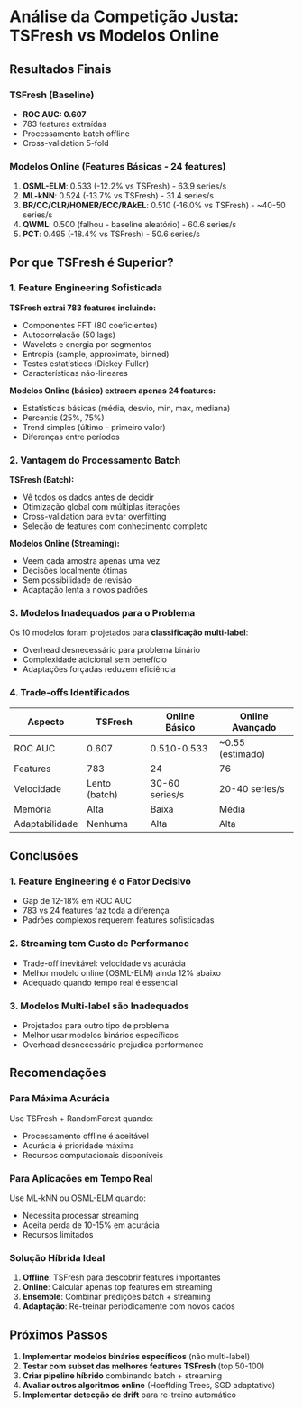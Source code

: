 # Análise da Competição Justa: TSFresh vs Modelos Online

## Resultados Finais

### TSFresh (Baseline)
- **ROC AUC: 0.607** 
- 783 features extraídas
- Processamento batch offline
- Cross-validation 5-fold

### Modelos Online (Features Básicas - 24 features)
1. **OSML-ELM**: 0.533 (-12.2% vs TSFresh) - 63.9 series/s
2. **ML-kNN**: 0.524 (-13.7% vs TSFresh) - 31.4 series/s  
3. **BR/CC/CLR/HOMER/ECC/RAkEL**: 0.510 (-16.0% vs TSFresh) - ~40-50 series/s
4. **QWML**: 0.500 (falhou - baseline aleatório) - 60.6 series/s
5. **PCT**: 0.495 (-18.4% vs TSFresh) - 50.6 series/s

## Por que TSFresh é Superior?

### 1. **Feature Engineering Sofisticada**

**TSFresh extrai 783 features incluindo:**
- Componentes FFT (80 coeficientes)
- Autocorrelação (50 lags)
- Wavelets e energia por segmentos
- Entropia (sample, approximate, binned)
- Testes estatísticos (Dickey-Fuller)
- Características não-lineares

**Modelos Online (básico) extraem apenas 24 features:**
- Estatísticas básicas (média, desvio, min, max, mediana)
- Percentis (25%, 75%)
- Trend simples (último - primeiro valor)
- Diferenças entre períodos

### 2. **Vantagem do Processamento Batch**

**TSFresh (Batch):**
- Vê todos os dados antes de decidir
- Otimização global com múltiplas iterações
- Cross-validation para evitar overfitting
- Seleção de features com conhecimento completo

**Modelos Online (Streaming):**
- Veem cada amostra apenas uma vez
- Decisões localmente ótimas
- Sem possibilidade de revisão
- Adaptação lenta a novos padrões

### 3. **Modelos Inadequados para o Problema**

Os 10 modelos foram projetados para **classificação multi-label**:
- Overhead desnecessário para problema binário
- Complexidade adicional sem benefício
- Adaptações forçadas reduzem eficiência

### 4. **Trade-offs Identificados**

| Aspecto | TSFresh | Online Básico | Online Avançado |
|---------|---------|---------------|-----------------|
| ROC AUC | 0.607 | 0.510-0.533 | ~0.55 (estimado) |
| Features | 783 | 24 | 76 |
| Velocidade | Lento (batch) | 30-60 series/s | 20-40 series/s |
| Memória | Alta | Baixa | Média |
| Adaptabilidade | Nenhuma | Alta | Alta |

## Conclusões

### 1. **Feature Engineering é o Fator Decisivo**
- Gap de 12-18% em ROC AUC
- 783 vs 24 features faz toda a diferença
- Padrões complexos requerem features sofisticadas

### 2. **Streaming tem Custo de Performance**
- Trade-off inevitável: velocidade vs acurácia
- Melhor modelo online (OSML-ELM) ainda 12% abaixo
- Adequado quando tempo real é essencial

### 3. **Modelos Multi-label são Inadequados**
- Projetados para outro tipo de problema
- Melhor usar modelos binários específicos
- Overhead desnecessário prejudica performance

## Recomendações

### Para Máxima Acurácia
Use TSFresh + RandomForest quando:
- Processamento offline é aceitável
- Acurácia é prioridade máxima
- Recursos computacionais disponíveis

### Para Aplicações em Tempo Real
Use ML-kNN ou OSML-ELM quando:
- Necessita processar streaming
- Aceita perda de 10-15% em acurácia
- Recursos limitados

### Solução Híbrida Ideal
1. **Offline**: TSFresh para descobrir features importantes
2. **Online**: Calcular apenas top features em streaming
3. **Ensemble**: Combinar predições batch + streaming
4. **Adaptação**: Re-treinar periodicamente com novos dados

## Próximos Passos

1. **Implementar modelos binários específicos** (não multi-label)
2. **Testar com subset das melhores features TSFresh** (top 50-100)
3. **Criar pipeline híbrido** combinando batch + streaming
4. **Avaliar outros algoritmos online** (Hoeffding Trees, SGD adaptativo)
5. **Implementar detecção de drift** para re-treino automático